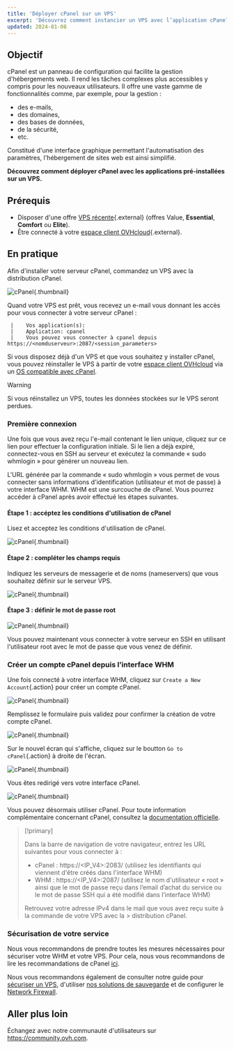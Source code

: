 ```yaml
---
title: 'Déployer cPanel sur un VPS'
excerpt: 'Découvrez comment instancier un VPS avec l’application cPanel pré-installée.'
updated: 2024-01-08
---
```


## Objectif

cPanel est un panneau de configuration qui facilite la gestion d'hébergements web. Il rend les tâches complexes plus accessibles y compris pour les nouveaux utilisateurs. Il offre une vaste gamme de fonctionnalités comme, par exemple, pour la gestion : 

- des e-mails, 
- des domaines,
- des bases de données,
- de la sécurité,
- etc.

Constitué d'une interface graphique permettant l'automatisation des paramètres, l'hébergement de sites web est ainsi simplifié.

**Découvrez comment déployer cPanel avec les applications pré-installées sur un VPS.**

## Prérequis

- Disposer d'une offre [VPS récente](https://www.ovhcloud.com/fr/vps/){.external} (offres Value, **Essential**, **Comfort** ou **Elite**).
- Être connecté à votre [espace client OVHcloud](https://www.ovh.com/auth/?action=gotomanager&from=https://www.ovh.com/fr/&ovhSubsidiary=fr){.external}.

## En pratique

Afin d'installer votre serveur cPanel, commandez un VPS avec la distribution cPanel.

![cPanel](images/cpanel_order.png){.thumbnail}

Quand votre VPS est prêt, vous recevez un e-mail vous donnant les accès pour vous connecter à votre serveur cPanel :

```
 |    Vos application(s):
 |    Application: cpanel
 |    Vous pouvez vous connecter à cpanel depuis https://<nomduserveur>:2087/<session_parameters>
```

Si vous disposez déjà d'un VPS et que vous souhaitez y installer cPanel, vous pouvez réinstaller le VPS à partir de votre [espace client OVHcloud](https://www.ovh.com/auth/?action=gotomanager&from=https://www.ovh.com/fr/&ovhSubsidiary=fr) via un [OS compatible avec cPanel](https://www.ovhcloud.com/fr/vps/os/).

> [!warning]
>
> Si vous réinstallez un VPS, toutes les données stockées sur le VPS seront perdues.
> 

### Première connexion

Une fois que vous avez reçu l'e-mail contenant le lien unique, cliquez sur ce lien pour effectuer la configuration initiale. Si le lien a déjà expiré, connectez-vous en SSH au serveur et exécutez la commande « sudo whmlogin » pour générer un nouveau lien.

L'URL générée par la commande « sudo whmlogin » vous permet de vous connecter sans informations d'identification (utilisateur et mot de passe) à votre interface WHM. WHM est une surcouche de cPanel. Vous pourrez accéder à cPanel après avoir effectué les étapes suivantes.

#### Étape 1 : accéptez les conditions d'utilisation de cPanel

Lisez et acceptez les conditions d'utilisation de cPanel.

![cPanel](images/license_validation.png){.thumbnail}

#### Étape 2 : compléter les champs requis

Indiquez les serveurs de messagerie et de noms (nameservers) que vous souhaitez définir sur le serveur VPS.

![cPanel](images/setup_config_cpanel.png){.thumbnail}

#### Étape 3 : définir le mot de passe root

![cPanel](images/change_root.png){.thumbnail}

Vous pouvez maintenant vous connecter à votre serveur en SSH en utilisant l'utilisateur root avec le mot de passe que vous venez de définir.

### Créer un compte cPanel depuis l’interface WHM

Une fois connecté à votre interface WHM, cliquez sur `Create a New Account`{.action} pour créer un compte cPanel.

![cPanel](images/create_new_account.png){.thumbnail}

Remplissez le formulaire puis validez pour confirmer la création de votre compte cPanel.

![cPanel](images/create_new_account_form.png){.thumbnail}

Sur le nouvel écran qui s'affiche, cliquez sur le boutton `Go to cPanel`{.action} à droite de l'écran.

![cPanel](images/go_to_cpanel.png){.thumbnail}

Vous êtes redirigé vers votre interface cPanel.

![cPanel](images/manager_cpanel.png){.thumbnail}

Vous pouvez désormais utiliser cPanel. Pour toute information complémentaire concernant cPanel, consultez la [documentation officielle](https://docs.cpanel.net/).

> [!primary]
>
> Dans la barre de navigation de votre navigateur, entrez les URL suivantes pour vous connecter à :
> - cPanel : https://<IP_V4>:2083/ (utilisez les identifiants qui viennent d'être créés dans l'interface WHM)
> - WHM : https://<IP_V4>:2087/ (utilisez le nom d'utilisateur « root » ainsi que le mot de passe reçu dans l’email d’achat du service ou le mot de passe SSH qui a été modifié dans l’interface WHM)
>
> Retrouvez votre adresse IPv4 dans le mail que vous avez reçu suite à la commande de votre VPS avec la > distribution cPanel.
>


### Sécurisation de votre service

Nous vous recommandons de prendre toutes les mesures nécessaires pour sécuriser votre WHM et votre VPS. Pour cela, nous vous recommandons de lire les recommandations de cPanel [ici](https://docs.cpanel.net/knowledge-base/security/tips-to-make-your-server-more-secure/).

Nous vous recommandons également de consulter notre guide pour [sécuriser un VPS](/pages/bare_metal_cloud/virtual_private_servers/secure_your_vps), d'utiliser [nos solutions de sauvegarde](/products/bare-metal-cloud-virtual-private-servers) et de configurer le [Network Firewall](/pages/bare_metal_cloud/dedicated_servers/firewall_network).

## Aller plus loin

Échangez avec notre communauté d'utilisateurs sur <https://community.ovh.com>.